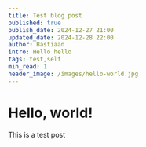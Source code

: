 ```yaml
---
title: Test blog post
published: true
publish_date: 2024-12-27 21:00
updated_date: 2024-12-28 22:00
author: Bastiaan
intro: Hello hello
tags: test,self
min_read: 1
header_image: /images/hello-world.jpg
---
```

# Hello, world!

This is a test post
